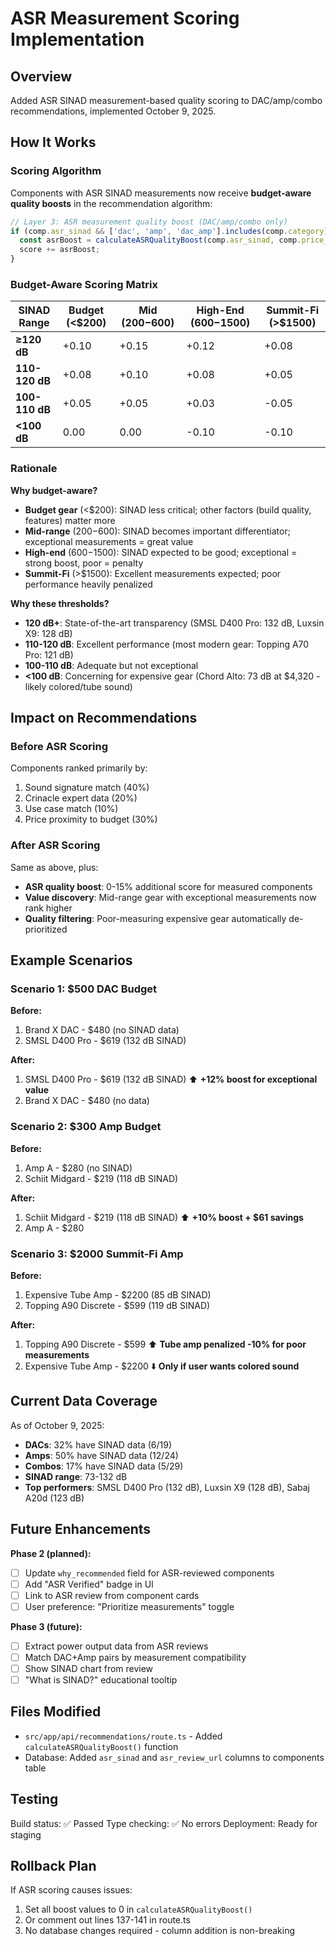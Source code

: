 # ASR Measurement Scoring Implementation

## Overview
Added ASR SINAD measurement-based quality scoring to DAC/amp/combo recommendations, implemented October 9, 2025.

## How It Works

### Scoring Algorithm
Components with ASR SINAD measurements now receive **budget-aware quality boosts** in the recommendation algorithm:

```typescript
// Layer 3: ASR measurement quality boost (DAC/amp/combo only)
if (comp.asr_sinad && ['dac', 'amp', 'dac_amp'].includes(comp.category)) {
  const asrBoost = calculateASRQualityBoost(comp.asr_sinad, comp.price_new);
  score += asrBoost;
}
```

### Budget-Aware Scoring Matrix

| SINAD Range | Budget (<$200) | Mid ($200-$600) | High-End ($600-$1500) | Summit-Fi (>$1500) |
|-------------|----------------|-----------------|----------------------|-------------------|
| **≥120 dB** | +0.10 | +0.15 | +0.12 | +0.08 |
| **110-120 dB** | +0.08 | +0.10 | +0.08 | +0.05 |
| **100-110 dB** | +0.05 | +0.05 | +0.03 | -0.05 |
| **<100 dB** | 0.00 | 0.00 | -0.10 | -0.10 |

### Rationale

**Why budget-aware?**
- **Budget gear** (<$200): SINAD less critical; other factors (build quality, features) matter more
- **Mid-range** ($200-$600): SINAD becomes important differentiator; exceptional measurements = great value
- **High-end** ($600-$1500): SINAD expected to be good; exceptional = strong boost, poor = penalty
- **Summit-Fi** (>$1500): Excellent measurements expected; poor performance heavily penalized

**Why these thresholds?**
- **120 dB+**: State-of-the-art transparency (SMSL D400 Pro: 132 dB, Luxsin X9: 128 dB)
- **110-120 dB**: Excellent performance (most modern gear: Topping A70 Pro: 121 dB)
- **100-110 dB**: Adequate but not exceptional
- **<100 dB**: Concerning for expensive gear (Chord Alto: 73 dB at $4,320 - likely colored/tube sound)

## Impact on Recommendations

### Before ASR Scoring
Components ranked primarily by:
1. Sound signature match (40%)
2. Crinacle expert data (20%)
3. Use case match (10%)
4. Price proximity to budget (30%)

### After ASR Scoring
Same as above, plus:
- **ASR quality boost**: 0-15% additional score for measured components
- **Value discovery**: Mid-range gear with exceptional measurements now rank higher
- **Quality filtering**: Poor-measuring expensive gear automatically de-prioritized

## Example Scenarios

### Scenario 1: $500 DAC Budget
**Before:**
1. Brand X DAC - $480 (no SINAD data)
2. SMSL D400 Pro - $619 (132 dB SINAD)

**After:**
1. SMSL D400 Pro - $619 (132 dB SINAD) ⬆️ **+12% boost for exceptional value**
2. Brand X DAC - $480 (no data)

### Scenario 2: $300 Amp Budget
**Before:**
1. Amp A - $280 (no SINAD)
2. Schiit Midgard - $219 (118 dB SINAD)

**After:**
1. Schiit Midgard - $219 (118 dB SINAD) ⬆️ **+10% boost + $61 savings**
2. Amp A - $280

### Scenario 3: $2000 Summit-Fi Amp
**Before:**
1. Expensive Tube Amp - $2200 (85 dB SINAD)
2. Topping A90 Discrete - $599 (119 dB SINAD)

**After:**
1. Topping A90 Discrete - $599 ⬆️ **Tube amp penalized -10% for poor measurements**
2. Expensive Tube Amp - $2200 ⬇️ **Only if user wants colored sound**

## Current Data Coverage

As of October 9, 2025:
- **DACs**: 32% have SINAD data (6/19)
- **Amps**: 50% have SINAD data (12/24)
- **Combos**: 17% have SINAD data (5/29)
- **SINAD range**: 73-132 dB
- **Top performers**: SMSL D400 Pro (132 dB), Luxsin X9 (128 dB), Sabaj A20d (123 dB)

## Future Enhancements

**Phase 2 (planned):**
- [ ] Update `why_recommended` field for ASR-reviewed components
- [ ] Add "ASR Verified" badge in UI
- [ ] Link to ASR review from component cards
- [ ] User preference: "Prioritize measurements" toggle

**Phase 3 (future):**
- [ ] Extract power output data from ASR reviews
- [ ] Match DAC+Amp pairs by measurement compatibility
- [ ] Show SINAD chart from review
- [ ] "What is SINAD?" educational tooltip

## Files Modified

- `src/app/api/recommendations/route.ts` - Added `calculateASRQualityBoost()` function
- Database: Added `asr_sinad` and `asr_review_url` columns to components table

## Testing

Build status: ✅ Passed
Type checking: ✅ No errors
Deployment: Ready for staging

## Rollback Plan

If ASR scoring causes issues:
1. Set all boost values to 0 in `calculateASRQualityBoost()`
2. Or comment out lines 137-141 in route.ts
3. No database changes required - column addition is non-breaking
